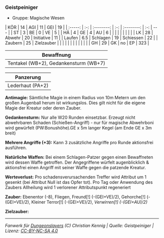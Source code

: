 ### Geistpeiniger

- Gruppe: Magische Wesen

|   KÖR   | 14  |    AGI     | 11  |    GEI     | 19  |
| :-----: | :-: | :--------: | :-: | :--------: | :-: | --- |
|   ST    |  3  |     BE     |  0  |     VE     |  5  |
|   HÄ    |  4  |     GE     |  4  |     AU     |  6  |
|         |     |            |     |            |     |     |
|   LK    | 28  |   Abwehr   | 20  | Initiative | 11  |
| Laufen  | 6.5 |  Schlagen  | 19  | Schiessen  | 22  |
| Zaubern | 25  | Zielzauber |     |            |     |
|         |     |            |     |            |     |     |
|   GH    | 29  |     GK     | no  |     EP     | 323 |

|              Bewaffnung               |
| :-----------------------------------: |
| Tentakel (WB+2), Gedankensturm (WB+7) |

|    Panzerung     |
| :--------------: |
| Lederhaut (PA+2) |

**Antimagie:** Sämtliche Magie in einem Radius von 10m Metern um den großen Augenball herum ist wirkungslos. Dies gilt nicht für die eigene Magie der Kreatur oder deren Zauber.

**Gedankensturm:** Nur alle W20 Runden einsetzbar. Erzeugt nicht abwehrbaren Schaden (Schießen-Angriff) - nur für magische Abwehrboni wird gewürfelt (PW:Bonushöhe).GE x 5m langer Kegel (am Ende GE x 3m breit)

**Mehrere Angriffe (+3):** Kann 3 zusätzliche Angriffe pro Runde aktionsfrei ausführen.

**Natürliche Waffen:** Bei einem Schlagen-Patzer gegen einen Bewaffneten wird dessen Waffe getroffen. Der Angegriffene würfelt augenblicklich & aktionsfrei einen Angriff mit seiner Waffe gegen die patzende Kreatur.

**Werteverlust:** Pro schadensverursachenden Treffer wird Attribut um 1 gesenkt (bei Attribut Null ist das Opfer tot). Pro Tag oder Anwendung des Zaubers Allheilung wird 1 verlorener Attributspunkt regeneriert

**Zauber:** Ebenentor (-8), Fliegen, Freund[!] (-(GEI+VE)/2), Gehorche[!] (-(GEI+VE)/2), Kleiner Terror[!] (-(GEI+VE)/2), _Verwirren[!] (-(GEI+AU)/2)_

**Zielzauber:**

---

_Fanwerk für [Dungeonslayers](https://www.dungeonslayers.net/) (C) Christian Kennig | Quelle: Geistpeiniger | Lizenz: [CC-BY-NC-SA 4.0](https://creativecommons.org/licenses/by-nc-sa/4.0/deed.de)_

